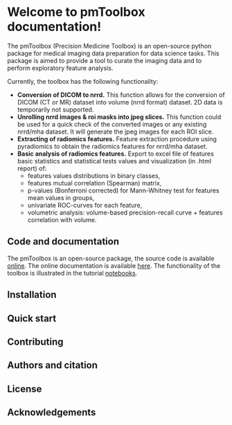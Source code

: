 # Welcome to pmToolbox documentation!
The pmToolbox (Precision Medicine Toolbox) is an open-source python package for medical imaging data 
preparation for data science tasks. 
This package is aimed to provide a tool to curate the imaging data 
and to perform exploratory feature analysis.  

Currently, the toolbox has the following functionality:  
* **Conversion of DICOM to nrrd.** This function allows for the conversion of DICOM (CT or MR) dataset into volume (nrrd format) dataset. 2D data is temporarily not supported.  
* **Unrolling nrrd images & roi masks into jpeg slices.** This function could be used for a quick check of the converted images or any existing nrrd/mha dataset. It will generate the jpeg images for each ROI slice.  
* **Extracting of radiomics features.** Feature extraction procedure using pyradiomics to obtain the radiomics features for nrrd/mha dataset.  
* **Basic analysis of radiomics features.** Export to excel file of features basic statistics and statistical tests values and visualization (in .html report) of:  
  * features values distributions in binary classes,
  * features mutual correlation (Spearman) matrix,
  * p-values (Bonferroni corrected) for Mann-Whitney test for features mean values in groups,
  * univariate ROC-curves for each feature,
  * volumetric analysis: volume-based precision-recall curve + features correlation with volume.
## Code and documentation
The pmToolbox is an open-source package, the source code is available [online](https://github.com/precision-medicine-um/precision_medicine_toolbox). 
The online documentation is available [here](http://precision_medicine_toolbox.readthedocs.io/). 
The functionality of the toolbox is illustrated in the tutorial [notebooks]().
## Installation

## Quick start

## Contributing

## Authors and citation

## License

## Acknowledgements